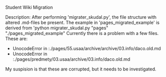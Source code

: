 Student Wiki Migration

Description:
After performing 'migrater_skudal.py', the file structure with altered .md-files be present. 
The example in 'pages_migrated_example' is derived from 'python migrater_skudal.py "pages" "./pages_migrated_example"
Currently there is a problem with a few files. These are:
- UnocodeError in :./pages/55.usaa/archive/archive/03.info/daco.old.md
- UnocodeError in :./pages/predmety/03.usaa/archive/03.info/daco.old.md

My suspision is that these are corrupted, but it needs to be investigated.   
